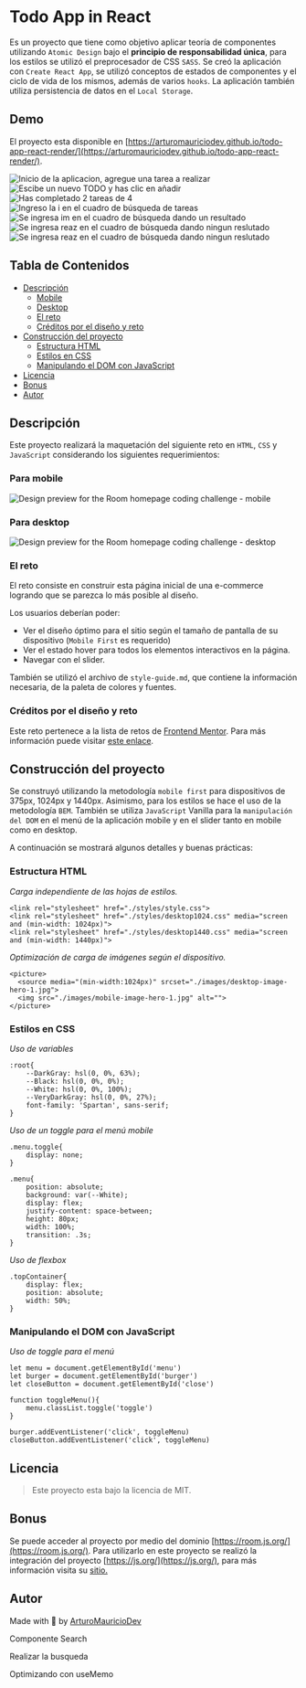 # Todo App in React
Es un proyecto que tiene como objetivo aplicar teoría de componentes utilizando `Atomic Design` bajo el **principio de responsabilidad única**, para los estilos se utilizó el preprocesador de CSS `SASS`. Se creó la aplicación con `Create React App`, se utilizó conceptos de estados de componentes y el ciclo de vida de los mismos, además de varios `hooks`. La aplicación también utiliza persistencia de datos en el `Local Storage`. 

## Demo

El proyecto esta disponible en [https://arturomauriciodev.github.io/todo-app-react-render/](https://arturomauriciodev.github.io/todo-app-react-render/).

![Inicio de la aplicacion, agregue una tarea a realizar](https://i66.servimg.com/u/f66/20/43/92/62/localh10.png)
![Escibe un nuevo TODO y has clic en añadir](https://i66.servimg.com/u/f66/20/43/92/62/localh11.png)
![Has completado 2 tareas de 4](https://i66.servimg.com/u/f66/20/43/92/62/localh12.png)
![Ingreso la i en el cuadro de búsqueda de tareas](https://i66.servimg.com/u/f66/20/43/92/62/localh13.png)
![Se ingresa im en el cuadro de búsqueda dando un resultado](https://i66.servimg.com/u/f66/20/43/92/62/localh14.png)
![Se ingresa reaz en el cuadro de búsqueda dando ningun reslutado](https://i66.servimg.com/u/f66/20/43/92/62/localh15.png)
![Se ingresa reaz en el cuadro de búsqueda dando ningun reslutado](https://i66.servimg.com/u/f66/20/43/92/62/localh16.png)

## Tabla de Contenidos
  - [Descripción](#descripción)
    * [Mobile](#para-mobile)
    * [Desktop](#para-desktop)
    * [El reto](#el-reto)
    * [Créditos por el diseño y reto](#créditos-por-el-diseño-y-reto)
  - [Construcción del proyecto](#construcción-del-proyecto)
    * [Estructura HTML](#estructura-html)
    * [Estilos en CSS](#estilos-en-css)
    * [Manipulando el DOM con JavaScript](#manipulando-el-dom-con-javascript)
   - [Licencia](#licencia)
   - [Bonus](#bonus)
   - [Autor](#autor)

<!-- toc -->
## Descripción
Este proyecto realizará la maquetación del siguiente reto en `HTML`, `CSS` y `JavaScript` considerando los siguientes requerimientos:

### Para mobile
![Design preview for the Room homepage coding challenge - mobile](./design/mobile-design.jpg)
### Para desktop
![Design preview for the Room homepage coding challenge - desktop](./design/desktop-preview.jpg)


### El reto

El reto consiste en construir esta página inicial de una e-commerce logrando que se parezca lo más posible al diseño.

Los usuarios deberían poder:

- Ver el diseño óptimo para el sitio según el tamaño de pantalla de su dispositivo (`Mobile First` es requerido)
- Ver el estado hover para todos los elementos interactivos en la página.
- Navegar con el slider.

También se utilizó el archivo de `style-guide.md`, que contiene la información necesaria, de la paleta de colores y fuentes.

### Créditos por el diseño y reto

Este reto pertenece a la lista de retos de [Frontend Mentor](https://www.frontendmentor.io/dashboard). Para más información  puede visitar [este enlace](https://www.frontendmentor.io/challenges/room-homepage-BtdBY_ENq). 

## Construcción del proyecto

Se construyó utilizando la metodología `mobile first` para dispositivos de 375px, 1024px y 1440px. Asimismo, para los estilos se hace el uso de la metodología `BEM`. También se utiliza `JavaScript` Vanilla para la `manipulación del DOM` en el menú de la aplicación mobile y en el slider tanto en mobile como en desktop.

A continuación se mostrará algunos detalles y buenas prácticas:

### Estructura HTML

*Carga independiente de las hojas de estilos.*

```
<link rel="stylesheet" href="./styles/style.css">
<link rel="stylesheet" href="./styles/desktop1024.css" media="screen and (min-width: 1024px)">
<link rel="stylesheet" href="./styles/desktop1440.css" media="screen and (min-width: 1440px)">
```

*Optimización de carga de imágenes según el dispositivo.*

```
<picture>
  <source media="(min-width:1024px)" srcset="./images/desktop-image-hero-1.jpg">
  <img src="./images/mobile-image-hero-1.jpg" alt=""> 
</picture>
```

### Estilos en CSS

*Uso de variables*
```
:root{
    --DarkGray: hsl(0, 0%, 63%);
    --Black: hsl(0, 0%, 0%);
    --White: hsl(0, 0%, 100%);
    --VeryDarkGray: hsl(0, 0%, 27%);
    font-family: 'Spartan', sans-serif;
}
```

*Uso de un toggle para el menú mobile*
```
.menu.toggle{
    display: none;
}

.menu{
    position: absolute;
    background: var(--White);
    display: flex;
    justify-content: space-between;
    height: 80px;
    width: 100%;
    transition: .3s;
}
```
*Uso de flexbox*

```
.topContainer{
    display: flex;
    position: absolute;
    width: 50%;
}
```

### Manipulando el DOM con JavaScript

*Uso de toggle para el menú*
```
let menu = document.getElementById('menu')
let burger = document.getElementById('burger')
let closeButton = document.getElementById('close')

function toggleMenu(){
    menu.classList.toggle('toggle')
}

burger.addEventListener('click', toggleMenu)
closeButton.addEventListener('click', toggleMenu)
```

## Licencia
> Este proyecto esta bajo la licencia de MIT.

## Bonus
Se puede acceder al proyecto por medio del dominio [https://room.js.org/](https://room.js.org/). Para utilizarlo en este proyecto se realizó la integración del proyecto [https://js.org/](https://js.org/), para más información visita su [sitio.](https://js.org/)

## Autor
Made with 💜 by [ArturoMauricioDev](https://arturomauricio.bio.link/)


Componente Search

Realizar la busqueda

Optimizando con useMemo

